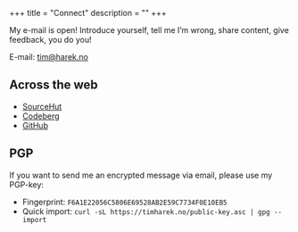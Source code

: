 +++
title = "Connect"
description = ""
+++

My e-mail is open! Introduce yourself, tell me I’m wrong, share content, give
feedback, you do you!

E-mail: [tim@harek.no](mailto:tim@harek.no)

## Across the web

- [SourceHut](https://sr.ht/~timharek)
- [Codeberg](https://codeberg.org/timharek)
- [GitHub](https://github.com/timharek)

## PGP

If you want to send me an encrypted message via email, please use my PGP-key:

- Fingerprint: `F6A1E22056C5806E69528AB2E59C7734F0E10EB5`
- Quick import: `curl -sL https://timharek.no/public-key.asc | gpg --import`
